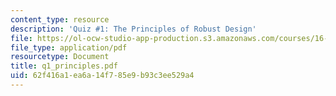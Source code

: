 ```yaml
---
content_type: resource
description: 'Quiz #1: The Principles of Robust Design'
file: https://ol-ocw-studio-app-production.s3.amazonaws.com/courses/16-881-robust-system-design-summer-1998/62f416a1ea6a14f785e9b93c3ee529a4_q1_principles.pdf
file_type: application/pdf
resourcetype: Document
title: q1_principles.pdf
uid: 62f416a1-ea6a-14f7-85e9-b93c3ee529a4
---
```

